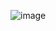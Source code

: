 ![image](https://github.com/ernestttt/IK_spider/assets/13575900/112c5b68-f946-4b0b-9480-c04e30134d5c)
